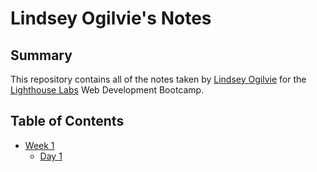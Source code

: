 # Lindsey Ogilvie's Notes

## Summary

This repository contains all of the notes taken by [Lindsey Ogilvie](https://github.com/lindseyogilvie) for the [Lighthouse Labs](https://www.lighthouselabs.ca) Web Development Bootcamp.

## Table of Contents

* [Week 1](/Week_1/)
  * [Day 1](/Week_1/Day_1/)
